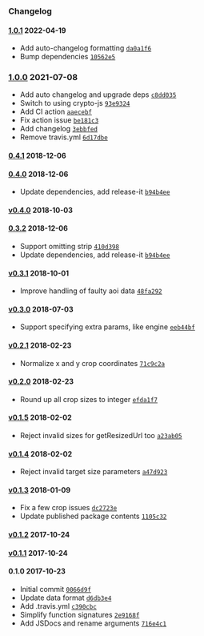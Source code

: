 ### Changelog

#### [1.0.1](https://github.com/aptoma/aoi-smart-crop/compare/1.0.0...1.0.1) 2022-04-19

- Add auto-changelog formatting [`da0a1f6`](https://github.com/aptoma/aoi-smart-crop/commit/da0a1f6823837a7ad756eecca26adc9e19d50d7d)
- Bump dependencies [`10562e5`](https://github.com/aptoma/aoi-smart-crop/commit/10562e56f854dfa8148be4e66590295bf1183d1c)

### [1.0.0](https://github.com/aptoma/aoi-smart-crop/compare/0.4.1...1.0.0) 2021-07-08

- Add auto changelog and upgrade deps [`c8dd035`](https://github.com/aptoma/aoi-smart-crop/commit/c8dd0358f040399a193b4fbbad6396e5915cb51b)
- Switch to using crypto-js [`93e9324`](https://github.com/aptoma/aoi-smart-crop/commit/93e932447fec026bec86bf238d8b48d7a08fb1ca)
- Add CI action [`aaecebf`](https://github.com/aptoma/aoi-smart-crop/commit/aaecebf3b706451a110c73c44ebedabe73ba852c)
- Fix action issue [`be181c3`](https://github.com/aptoma/aoi-smart-crop/commit/be181c3deef1acf0da9a0aa614e2290463a5f06c)
- Add changelog [`3ebbfed`](https://github.com/aptoma/aoi-smart-crop/commit/3ebbfed9d0bc257a85955c2f13b22f76c78ef92f)
- Remove travis.yml [`6d17dbe`](https://github.com/aptoma/aoi-smart-crop/commit/6d17dbeaf01897a65fa1b77b0c6c9ffddb4040b1)

#### [0.4.1](https://github.com/aptoma/aoi-smart-crop/compare/0.4.0...0.4.1) 2018-12-06

#### [0.4.0](https://github.com/aptoma/aoi-smart-crop/compare/v0.4.0...0.4.0) 2018-12-06

- Update dependencies, add release-it [`b94b4ee`](https://github.com/aptoma/aoi-smart-crop/commit/b94b4ee87f8f6e0c637191147aa85549cd5315bb)

#### [v0.4.0](https://github.com/aptoma/aoi-smart-crop/compare/0.3.2...v0.4.0) 2018-10-03

#### [0.3.2](https://github.com/aptoma/aoi-smart-crop/compare/v0.3.1...0.3.2) 2018-12-06

- Support omitting strip [`410d398`](https://github.com/aptoma/aoi-smart-crop/commit/410d398e06ae9bc8cd4fe2239c76617903c13d54)
- Update dependencies, add release-it [`b94b4ee`](https://github.com/aptoma/aoi-smart-crop/commit/b94b4ee87f8f6e0c637191147aa85549cd5315bb)

#### [v0.3.1](https://github.com/aptoma/aoi-smart-crop/compare/v0.3.0...v0.3.1) 2018-10-01

- Improve handling of faulty aoi data [`48fa292`](https://github.com/aptoma/aoi-smart-crop/commit/48fa2923f6a8f428d17b71f2458f63736be7633a)

#### [v0.3.0](https://github.com/aptoma/aoi-smart-crop/compare/v0.2.1...v0.3.0) 2018-07-03

- Support specifying extra params, like engine [`eeb44bf`](https://github.com/aptoma/aoi-smart-crop/commit/eeb44bf7b1ad5013394462b80109910edf7115a4)

#### [v0.2.1](https://github.com/aptoma/aoi-smart-crop/compare/v0.2.0...v0.2.1) 2018-02-23

- Normalize x and y crop coordinates [`71c9c2a`](https://github.com/aptoma/aoi-smart-crop/commit/71c9c2a3b267c07a2cb20fc1fcb56775d96c51b2)

#### [v0.2.0](https://github.com/aptoma/aoi-smart-crop/compare/v0.1.5...v0.2.0) 2018-02-23

- Round up all crop sizes to integer [`efda1f7`](https://github.com/aptoma/aoi-smart-crop/commit/efda1f74a7b7e3e730ce530a4e1c4e3542877b97)

#### [v0.1.5](https://github.com/aptoma/aoi-smart-crop/compare/v0.1.4...v0.1.5) 2018-02-02

- Reject invalid sizes for getResizedUrl too [`a23ab05`](https://github.com/aptoma/aoi-smart-crop/commit/a23ab05da57676ecb4a86db3407a3cc8b9860f8d)

#### [v0.1.4](https://github.com/aptoma/aoi-smart-crop/compare/v0.1.3...v0.1.4) 2018-02-02

- Reject invalid target size parameters [`a47d923`](https://github.com/aptoma/aoi-smart-crop/commit/a47d9232f4be5116a973a386c2df14beb660a772)

#### [v0.1.3](https://github.com/aptoma/aoi-smart-crop/compare/v0.1.2...v0.1.3) 2018-01-09

- Fix a few crop issues [`dc2723e`](https://github.com/aptoma/aoi-smart-crop/commit/dc2723e0b44c153c65728aed5bba3858cbc1e083)
- Update published package contents [`1105c32`](https://github.com/aptoma/aoi-smart-crop/commit/1105c3295a7ad9c20d309125a1ae40ebef558145)

#### [v0.1.2](https://github.com/aptoma/aoi-smart-crop/compare/v0.1.1...v0.1.2) 2017-10-24

#### [v0.1.1](https://github.com/aptoma/aoi-smart-crop/compare/0.1.0...v0.1.1) 2017-10-24

#### 0.1.0 2017-10-23

- Initial commit [`0066d9f`](https://github.com/aptoma/aoi-smart-crop/commit/0066d9faae0f3accd02e53917c14119cc3ce0f20)
- Update data format [`d6db3e4`](https://github.com/aptoma/aoi-smart-crop/commit/d6db3e48994f63999c4df888092929857004256f)
- Add .travis.yml [`c390cbc`](https://github.com/aptoma/aoi-smart-crop/commit/c390cbcb7083b99fca3e725ec35c870557e158fd)
- Simplify function signatures [`2e9168f`](https://github.com/aptoma/aoi-smart-crop/commit/2e9168f809af3de181acd73880a143e5d94599c4)
- Add JSDocs and rename arguments [`716e4c1`](https://github.com/aptoma/aoi-smart-crop/commit/716e4c1714c218d32070cb9d417b3e3905869ff9)
